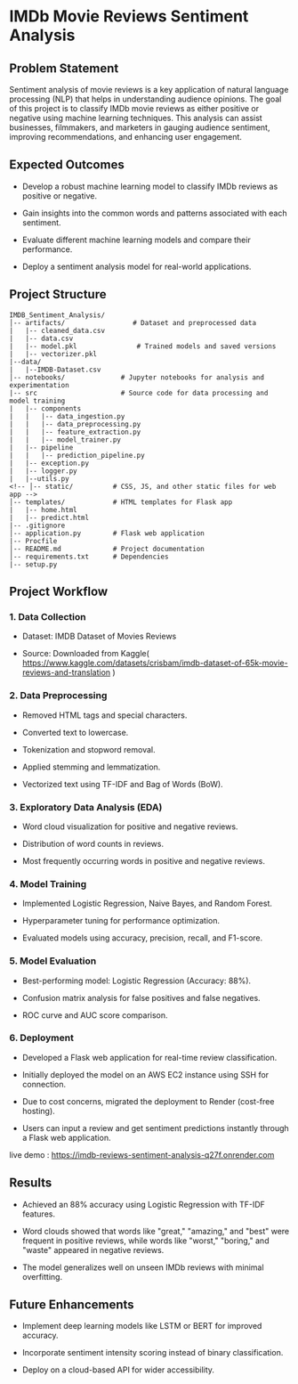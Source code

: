 # IMDb Movie Reviews Sentiment Analysis

## Problem Statement
Sentiment analysis of movie reviews is a key application of natural language processing (NLP) that helps in understanding audience opinions. The goal of this project is to classify IMDb movie reviews as either positive or negative using machine learning techniques. This analysis can assist businesses, filmmakers, and marketers in gauging audience sentiment, improving recommendations, and enhancing user engagement.

## Expected Outcomes

* Develop a robust machine learning model to classify IMDb reviews as positive or negative.

* Gain insights into the common words and patterns associated with each sentiment.

* Evaluate different machine learning models and compare their performance.

* Deploy a sentiment analysis model for real-world applications.


## Project Structure
```
IMDB_Sentiment_Analysis/
│-- artifacts/                 # Dataset and preprocessed data
|   |-- cleaned_data.csv
|   |-- data.csv
|   |-- model.pkl               # Trained models and saved versions 
|   |-- vectorizer.pkl
|--data/
|   |--IMDB-Dataset.csv
│-- notebooks/              # Jupyter notebooks for analysis and experimentation               
|-- src                     # Source code for data processing and model training
|   |-- components
|   |   |-- data_ingestion.py
|   |   |-- data_preprocessing.py
|   |   |-- feature_extraction.py
|   |   |-- model_trainer.py
|   |-- pipeline
|   |   |-- prediction_pipeline.py
|   |-- exception.py
|   |-- logger.py
|   |--utils.py
<!-- │-- static/          # CSS, JS, and other static files for web app -->
│-- templates/            # HTML templates for Flask app
|   |-- home.html
|   |-- predict.html
|-- .gitignore
│-- application.py        # Flask web application
|-- Procfile
│-- README.md             # Project documentation
│-- requirements.txt      # Dependencies
|-- setup.py
```

## Project Workflow
### 1. Data Collection
* Dataset: IMDB Dataset of Movies Reviews

* Source: Downloaded from Kaggle( https://www.kaggle.com/datasets/crisbam/imdb-dataset-of-65k-movie-reviews-and-translation )

### 2. Data Preprocessing
* Removed HTML tags and special characters.

* Converted text to lowercase.

* Tokenization and stopword removal.

* Applied stemming and lemmatization.

* Vectorized text using TF-IDF and Bag of Words (BoW).

### 3. Exploratory Data Analysis (EDA)
* Word cloud visualization for positive and negative reviews.

* Distribution of word counts in reviews.

* Most frequently occurring words in positive and negative reviews.

### 4. Model Training

* Implemented Logistic Regression, Naive Bayes, and Random Forest.

* Hyperparameter tuning for performance optimization.

* Evaluated models using accuracy, precision, recall, and F1-score.

### 5. Model Evaluation

* Best-performing model: Logistic Regression (Accuracy: 88%).

* Confusion matrix analysis for false positives and false negatives.

* ROC curve and AUC score comparison.

### 6. Deployment

* Developed a Flask web application for real-time review classification.

* Initially deployed the model on an AWS EC2 instance using SSH for connection.

* Due to cost concerns, migrated the deployment to Render (cost-free hosting).

* Users can input a review and get sentiment predictions instantly through a Flask web application.

live demo : https://imdb-reviews-sentiment-analysis-q27f.onrender.com

## Results

* Achieved an 88% accuracy using Logistic Regression with TF-IDF features.

* Word clouds showed that words like "great," "amazing," and "best" were frequent in positive reviews, while words like "worst," "boring," and "waste" appeared in negative reviews.

* The model generalizes well on unseen IMDb reviews with minimal overfitting.

## Future Enhancements

* Implement deep learning models like LSTM or BERT for improved accuracy.

* Incorporate sentiment intensity scoring instead of binary classification.

* Deploy on a cloud-based API for wider accessibility.
